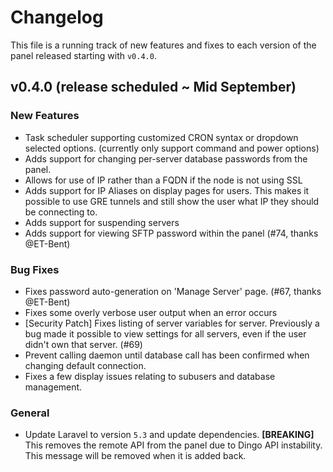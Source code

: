 # Changelog
This file is a running track of new features and fixes to each version of the panel released starting with `v0.4.0`.

## v0.4.0 (release scheduled ~ Mid September)

### New Features
* Task scheduler supporting customized CRON syntax or dropdown selected options. (currently only support command and power options)
* Adds support for changing per-server database passwords from the panel.
* Allows for use of IP rather than a FQDN if the node is not using SSL
* Adds support for IP Aliases on display pages for users. This makes it possible to use GRE tunnels and still show the user what IP they should be connecting to.
* Adds support for suspending servers
* Adds support for viewing SFTP password within the panel (#74, thanks @ET-Bent)

### Bug Fixes
* Fixes password auto-generation on 'Manage Server' page. (#67, thanks @ET-Bent)
* Fixes some overly verbose user output when an error occurs
* [Security Patch] Fixes listing of server variables for server. Previously a bug made it possible to view settings for all servers, even if the user didn't own that server. (#69)
* Prevent calling daemon until database call has been confirmed when changing default connection.
* Fixes a few display issues relating to subusers and database management.

### General
* Update Laravel to version `5.3` and update dependencies. **[BREAKING]** This removes the remote API from the panel due to Dingo API instability. This message will be removed when it is added back.
